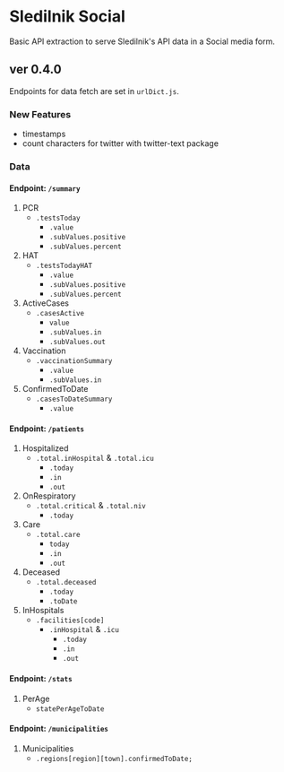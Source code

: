 # Sledilnik Social

Basic API extraction to serve Sledilnik's API data in a Social media form.

## ver 0.4.0

Endpoints for data fetch are set in `urlDict.js`.

### New Features

- timestamps
- count characters for twitter with twitter-text package

### Data

#### Endpoint: `/summary`

1. PCR
   - `.testsToday`
     - `.value`
     - `.subValues.positive`
     - `.subValues.percent`
2. HAT
   - `.testsTodayHAT`
     - `.value`
     - `.subValues.positive`
     - `.subValues.percent`
3. ActiveCases
   - `.casesActive`
     - `value`
     - `.subValues.in`
     - `.subValues.out`
4. Vaccination
   - `.vaccinationSummary`
     - `.value`
     - `.subValues.in`
5. ConfirmedToDate
   - `.casesToDateSummary`
     - `.value`

#### Endpoint: `/patients`

1. Hospitalized
   - `.total.inHospital` & `.total.icu`
     - `.today`
     - `.in`
     - `.out`
2. OnRespiratory
   - `.total.critical` & `.total.niv`
     - `.today`
3. Care
   - `.total.care`
     - `today`
     - `.in`
     - `.out`
4. Deceased
   - `.total.deceased`
     - `.today`
     - `.toDate`
5. InHospitals
   - `.facilities[code]`
     - `.inHospital` & `.icu`
       - `.today`
       - `.in`
       - `.out`

#### Endpoint: `/stats`

1. PerAge
   - `statePerAgeToDate`

#### Endpoint: `/municipalities`

1. Municipalities
   - `.regions[region][town].confirmedToDate;`
